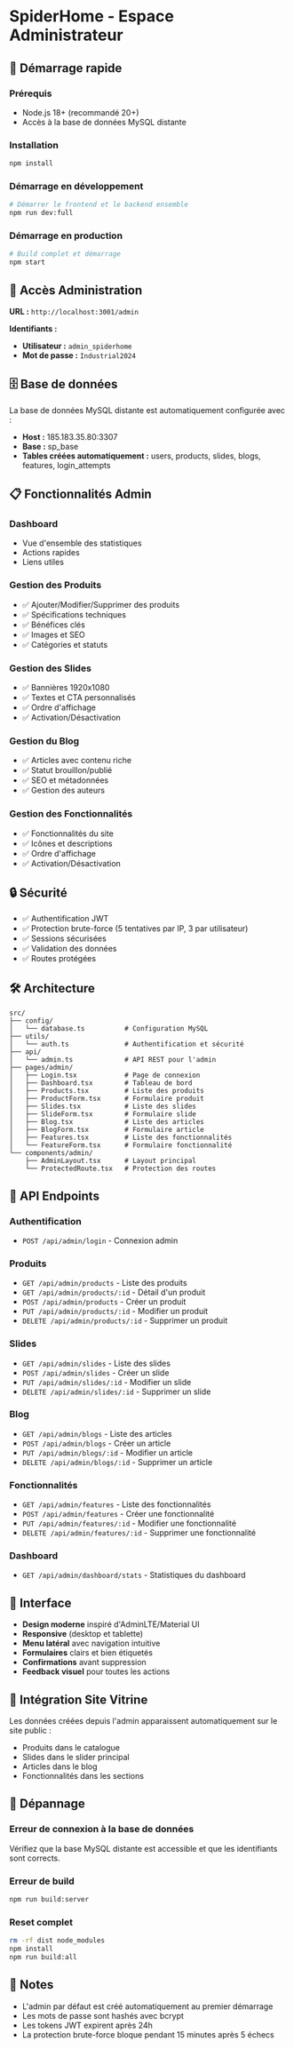 # SpiderHome - Espace Administrateur

## 🚀 Démarrage rapide

### Prérequis
- Node.js 18+ (recommandé 20+)
- Accès à la base de données MySQL distante

### Installation
```bash
npm install
```

### Démarrage en développement
```bash
# Démarrer le frontend et le backend ensemble
npm run dev:full
```

### Démarrage en production
```bash
# Build complet et démarrage
npm start
```

## 🔐 Accès Administration

**URL :** `http://localhost:3001/admin`

**Identifiants :**
- **Utilisateur :** `admin_spiderhome`
- **Mot de passe :** `Industrial2024`

## 🗄️ Base de données

La base de données MySQL distante est automatiquement configurée avec :
- **Host :** 185.183.35.80:3307
- **Base :** sp_base
- **Tables créées automatiquement :** users, products, slides, blogs, features, login_attempts

## 📋 Fonctionnalités Admin

### Dashboard
- Vue d'ensemble des statistiques
- Actions rapides
- Liens utiles

### Gestion des Produits
- ✅ Ajouter/Modifier/Supprimer des produits
- ✅ Spécifications techniques
- ✅ Bénéfices clés
- ✅ Images et SEO
- ✅ Catégories et statuts

### Gestion des Slides
- ✅ Bannières 1920x1080
- ✅ Textes et CTA personnalisés
- ✅ Ordre d'affichage
- ✅ Activation/Désactivation

### Gestion du Blog
- ✅ Articles avec contenu riche
- ✅ Statut brouillon/publié
- ✅ SEO et métadonnées
- ✅ Gestion des auteurs

### Gestion des Fonctionnalités
- ✅ Fonctionnalités du site
- ✅ Icônes et descriptions
- ✅ Ordre d'affichage
- ✅ Activation/Désactivation

## 🔒 Sécurité

- ✅ Authentification JWT
- ✅ Protection brute-force (5 tentatives par IP, 3 par utilisateur)
- ✅ Sessions sécurisées
- ✅ Validation des données
- ✅ Routes protégées

## 🛠️ Architecture

```
src/
├── config/
│   └── database.ts          # Configuration MySQL
├── utils/
│   └── auth.ts              # Authentification et sécurité
├── api/
│   └── admin.ts             # API REST pour l'admin
├── pages/admin/
│   ├── Login.tsx            # Page de connexion
│   ├── Dashboard.tsx        # Tableau de bord
│   ├── Products.tsx         # Liste des produits
│   ├── ProductForm.tsx      # Formulaire produit
│   ├── Slides.tsx           # Liste des slides
│   ├── SlideForm.tsx        # Formulaire slide
│   ├── Blog.tsx             # Liste des articles
│   ├── BlogForm.tsx         # Formulaire article
│   ├── Features.tsx         # Liste des fonctionnalités
│   └── FeatureForm.tsx      # Formulaire fonctionnalité
└── components/admin/
    ├── AdminLayout.tsx      # Layout principal
    └── ProtectedRoute.tsx   # Protection des routes
```

## 📡 API Endpoints

### Authentification
- `POST /api/admin/login` - Connexion admin

### Produits
- `GET /api/admin/products` - Liste des produits
- `GET /api/admin/products/:id` - Détail d'un produit
- `POST /api/admin/products` - Créer un produit
- `PUT /api/admin/products/:id` - Modifier un produit
- `DELETE /api/admin/products/:id` - Supprimer un produit

### Slides
- `GET /api/admin/slides` - Liste des slides
- `POST /api/admin/slides` - Créer un slide
- `PUT /api/admin/slides/:id` - Modifier un slide
- `DELETE /api/admin/slides/:id` - Supprimer un slide

### Blog
- `GET /api/admin/blogs` - Liste des articles
- `POST /api/admin/blogs` - Créer un article
- `PUT /api/admin/blogs/:id` - Modifier un article
- `DELETE /api/admin/blogs/:id` - Supprimer un article

### Fonctionnalités
- `GET /api/admin/features` - Liste des fonctionnalités
- `POST /api/admin/features` - Créer une fonctionnalité
- `PUT /api/admin/features/:id` - Modifier une fonctionnalité
- `DELETE /api/admin/features/:id` - Supprimer une fonctionnalité

### Dashboard
- `GET /api/admin/dashboard/stats` - Statistiques du dashboard

## 🎨 Interface

- **Design moderne** inspiré d'AdminLTE/Material UI
- **Responsive** (desktop et tablette)
- **Menu latéral** avec navigation intuitive
- **Formulaires** clairs et bien étiquetés
- **Confirmations** avant suppression
- **Feedback visuel** pour toutes les actions

## 🔄 Intégration Site Vitrine

Les données créées depuis l'admin apparaissent automatiquement sur le site public :
- Produits dans le catalogue
- Slides dans le slider principal
- Articles dans le blog
- Fonctionnalités dans les sections

## 🚨 Dépannage

### Erreur de connexion à la base de données
Vérifiez que la base MySQL distante est accessible et que les identifiants sont corrects.

### Erreur de build
```bash
npm run build:server
```

### Reset complet
```bash
rm -rf dist node_modules
npm install
npm run build:all
```

## 📝 Notes

- L'admin par défaut est créé automatiquement au premier démarrage
- Les mots de passe sont hashés avec bcrypt
- Les tokens JWT expirent après 24h
- La protection brute-force bloque pendant 15 minutes après 5 échecs
